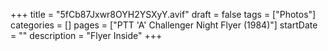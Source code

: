 +++
title = "5fCb87Jxwr8OYH2YSXyY.avif"
draft = false
tags = ["Photos"]
categories = []
pages = ["PTT 'A' Challenger Night Flyer (1984)"]
startDate = ""
description = "Flyer Inside"
+++
